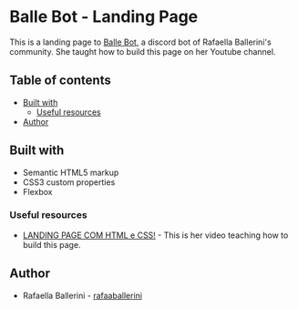 # Balle Bot - Landing Page

This is a landing page to [Balle Bot](https://wiklyn.github.io/landing-page--rafaella-ballerini/), a discord bot of Rafaella Ballerini's community. She taught how to build this page on her Youtube channel.

## Table of contents

- [Built with](#built-with)
  - [Useful resources](#useful-resources)
- [Author](#author)

## Built with

- Semantic HTML5 markup
- CSS3 custom properties
- Flexbox

### Useful resources

- [LANDING PAGE COM HTML e CSS!](https://youtu.be/llF6vD-RljE) - This is her video teaching how to build this page.

## Author

- Rafaella Ballerini - [rafaaballerini](https://beacons.ai/rafaballerini)


